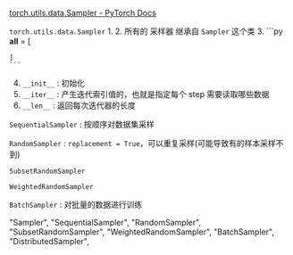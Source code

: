 [torch.utils.data.Sampler - PyTorch Docs](https://docs.pytorch.org/docs/stable/data.html#torch.utils.data.Sampler)



`torch.utils.data.Sampler`
1.
2. 所有的 采样器 继承自 `Sampler` 这个类
3. ```py
    __all__ = [

    ]
    ```
4. `__init__` : 初始化
5. `__iter__` : 产生迭代索引值的，也就是指定每个 step 需要读取哪些数据
6. `__len__`  : 返回每次迭代器的长度






`SequentialSampler` : 按顺序对数据集采样

`RandomSampler` : `replacement = True`，可以重复采样(可能导致有的样本采样不到)

`SubsetRandomSampler`

`WeightedRandomSampler`

`BatchSampler` : 对批量的数据进行训练



"Sampler",
"SequentialSampler",
"RandomSampler",
"SubsetRandomSampler",
"WeightedRandomSampler",
"BatchSampler",
"DistributedSampler",